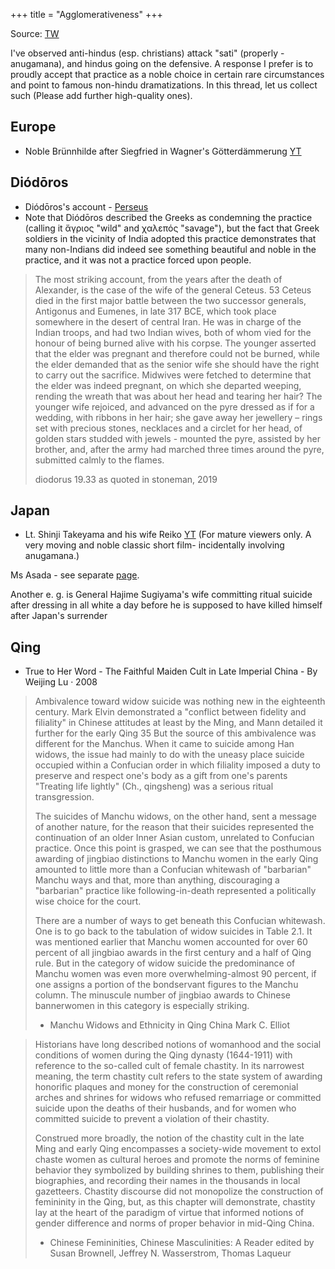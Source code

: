 +++
title = "Agglomerativeness"
+++

Source: [TW](https://swarajyamag.com/culture/am-i-a-hindu)

I've observed anti-hindus (esp. christians) attack "sati" (properly - anugamana), and hindus going on the defensive. A response I prefer is to proudly accept that practice as a noble choice in certain rare circumstances and point to famous non-hindu dramatizations. In this thread, let us collect such (Please add further high-quality ones).

## Europe
- Noble Brünnhilde after Siegfried in Wagner's Götterdämmerung [YT](https://www.youtube.com/watch?v=bhdVNvd7yKo)

## Diódōros 
- Diódōros's account - [Perseus](https://www.perseus.tufts.edu/hopper/text?doc=Perseus%3Atext%3A2008.01.0541%3Abook%3D19%3Achapter%3D34)
- Note that Diódōros described the Greeks as condemning the practice (calling it ἄγριος "wild" and χαλεπός "savage"), but the fact that Greek soldiers in the vicinity of India adopted this practice demonstrates that many non-Indians did indeed see something beautiful and noble in the practice, and it was not a practice forced upon people.

> The most striking account, from the years after the death of Alexander, is the case of the wife of the general Ceteus. 53 Ceteus died in the first major battle between the two successor generals, Antigonus and Eumenes, in late 317 BCE, which took place somewhere in the desert of central Iran. He was in charge of the Indian troops, and had two Indian wives, both of whom vied for the honour of being burned alive with his corpse. The younger asserted that the elder was pregnant and therefore could not be burned, while the elder demanded that as the senior wife she should have the right to carry out the sacrifice. Midwives were fetched to determine that the elder was indeed pregnant, on which she departed weeping, rending the wreath that was about her head and tearing her hair? The younger wife rejoiced, and advanced on the pyre dressed as if for a wedding, with ribbons in her hair; she gave away her jewellery – rings set with precious stones, necklaces and a circlet for her head, of golden stars studded with jewels - mounted the pyre, assisted by her brother, and, after the army had marched three times around the pyre, submitted calmly to the flames.  
> 
> diodorus 19.33 as quoted in stoneman, 2019

## Japan
- Lt. Shinji Takeyama and his wife Reiko  [YT](https://www.youtube.com/watch?v=80cCp4oM4io)  (For mature viewers only. A very moving and noble classic short film- incidentally involving anugamana.)

Ms Asada - see separate [page](../articles/asada-anugamana/).

Another e. g. is General Hajime Sugiyama's wife committing ritual suicide after dressing in all white a day before he is supposed to have killed himself after Japan's surrender

## Qing
- True to Her Word  - The Faithful Maiden Cult in Late Imperial China - By Weijing Lu · 2008

> Ambivalence toward widow suicide was nothing new in the eighteenth century. Mark Elvin demonstrated a "conflict between fidelity and filiality" in Chinese attitudes at least by the Ming, and Mann detailed it further for the early Qing 35 But the source of this ambivalence was different for the Manchus. When it came to suicide among Han widows, the issue had mainly to do with the uneasy place suicide occupied within a Confucian order in which filiality imposed a duty to preserve and respect one's body as a gift from one's parents "Treating life lightly" (Ch., qingsheng) was a serious ritual transgression. 
> 
> The suicides of Manchu widows, on the other hand, sent a message of another nature, for the reason that their suicides represented the continuation of an older Inner Asian custom, unrelated to Confucian practice. Once this point is grasped, we can see that the posthumous awarding of jingbiao distinctions to Manchu women in the early Qing amounted to little more than a Confucian whitewash of "barbarian" Manchu ways and that, more than anything, discouraging a "barbarian" practice like following-in-death represented a politically wise choice for the court. 
> 
> There are a number of ways to get beneath this Confucian whitewash. One is to go back to the tabulation of widow suicides in Table 2.1. It was mentioned earlier that Manchu women accounted for over 60 percent of all jingbiao awards in the first century and a half of Qing rule. But in the category of widow suicide the predominance of Manchu women was even more overwhelming-almost 90 percent, if one assigns a portion of the bondservant figures to the Manchu column. The minuscule number of jingbiao awards to Chinese bannerwomen in this category is especially striking.
> 
> - Manchu Widows and Ethnicity in Qing China
    Mark C. Elliot

> Historians have long described notions of womanhood and the social conditions of women during the Qing dynasty (1644-1911) with reference to the so-called cult of female chastity. In its narrowest meaning, the term chastity cult refers to the state system of awarding honorific plaques and money for the construction of ceremonial arches and shrines for widows who refused remarriage or committed suicide upon the deaths of their husbands, and for women who committed suicide to prevent a violation of their chastity. 
> 
> Construed more broadly, the notion of the chastity cult in the late Ming and early Qing encompasses a society-wide movement to extol chaste women as cultural heroes and promote the norms of feminine behavior they symbolized by building shrines to them, publishing their biographies, and recording their names in the thousands in local gazetteers. Chastity discourse did not monopolize the construction of femininity in the Qing, but, as this chapter will demonstrate, chastity lay at the heart of the paradigm of virtue that informed notions of gender difference and norms of proper behavior in mid-Qing China.
> 
> - Chinese Femininities, Chinese Masculinities: A Reader edited by Susan Brownell, Jeffrey N. Wasserstrom, Thomas Laqueur